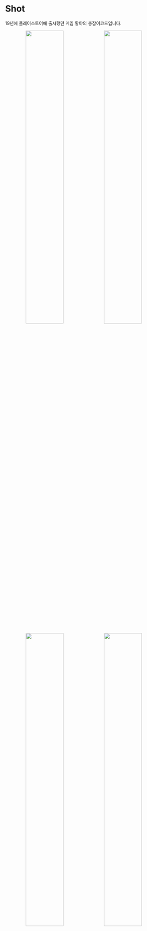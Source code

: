 # Shot
 19년에 플레이스토어에 출시했던 게임 황야의 총잡이코드입니다.

<p width="100%" align="center">
 <img src = "https://github.com/No1playblock/UnityGame_Shot/assets/26294815/e2b00448-5ec7-4f4b-b160-bf7f991e9561" width = "49%">
<img src ="https://github.com/No1playblock/UnityGame_Shot/assets/26294815/d3a8a752-634d-4a6d-b298-f650c74f68bb" width = "49%">
</p>
<p width="100%" align="center">
<img src ="https://github.com/No1playblock/UnityGame_Shot/assets/26294815/cb98129f-9671-4d6f-b313-ab00331c3ee6" width = "49%">
<img src ="https://github.com/No1playblock/UnityGame_Shot/assets/26294815/4d69c460-fd6c-4182-89fb-bdac29eeaf0b" width = "49%">
</p>
